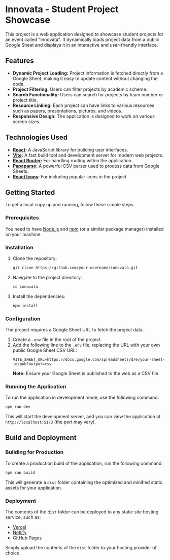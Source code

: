 # Innovata - Student Project Showcase

This project is a web application designed to showcase student projects for an event called "Innovata". It dynamically loads project data from a public Google Sheet and displays it in an interactive and user-friendly interface.

## Features

- **Dynamic Project Loading:** Project information is fetched directly from a Google Sheet, making it easy to update content without changing the code.
- **Project Filtering:** Users can filter projects by academic scheme.
- **Search Functionality:** Users can search for projects by team number or project title.
- **Resource Linking:** Each project can have links to various resources such as papers, presentations, pictures, and videos.
- **Responsive Design:** The application is designed to work on various screen sizes.

## Technologies Used

- **[React](https://reactjs.org/):** A JavaScript library for building user interfaces.
- **[Vite](https://vitejs.dev/):** A fast build tool and development server for modern web projects.
- **[React Router](https://reactrouter.com/):** For handling routing within the application.
- **[Papaparse](https://www.papaparse.com/):** A powerful CSV parser used to process data from Google Sheets.
- **[React Icons](https://react-icons.github.io/react-icons/):** For including popular icons in the project.

## Getting Started

To get a local copy up and running, follow these simple steps.

### Prerequisites

You need to have [Node.js](https://nodejs.org/) and [npm](https://www.npmjs.com/) (or a similar package manager) installed on your machine.

### Installation

1.  Clone the repository:
    ```sh
    git clone https://github.com/your-username/innovata.git
    ```
2.  Navigate to the project directory:
    ```sh
    cd innovata
    ```
3.  Install the dependencies:
    ```sh
    npm install
    ```

### Configuration

The project requires a Google Sheet URL to fetch the project data.

1.  Create a `.env` file in the root of the project.
2.  Add the following line to the `.env` file, replacing the URL with your own public Google Sheet CSV URL:
    ```
    VITE_SHEET_URL=https://docs.google.com/spreadsheets/d/e/your-sheet-id/pub?output=csv
    ```
    **Note:** Ensure your Google Sheet is published to the web as a CSV file.

### Running the Application

To run the application in development mode, use the following command:

```sh
npm run dev
```

This will start the development server, and you can view the application at `http://localhost:5173` (the port may vary).

## Build and Deployment

### Building for Production

To create a production build of the application, run the following command:

```sh
npm run build
```

This will generate a `dist` folder containing the optimized and minified static assets for your application.

### Deployment

The contents of the `dist` folder can be deployed to any static site hosting service, such as:

- [Vercel](https://vercel.com/)
- [Netlify](https://www.netlify.com/)
- [GitHub Pages](https://pages.github.com/)

Simply upload the contents of the `dist` folder to your hosting provider of choice.
